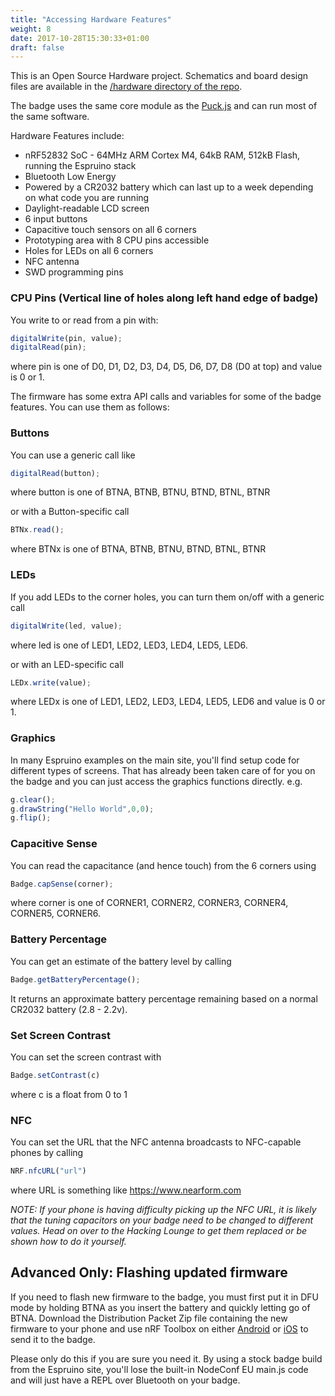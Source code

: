 ```yaml
---
title: "Accessing Hardware Features"
weight: 8
date: 2017-10-28T15:30:33+01:00
draft: false
---
```


This is an Open Source Hardware project. Schematics and board design files are available in the [/hardware directory of the repo](https://github.com/nearform/nceubadge/tree/master/hardware).

The badge uses the same core module as the [Puck.js](https://www.espruino.com/Puck.js) and can run most of the same software. 

Hardware Features include:

* nRF52832 SoC - 64MHz ARM Cortex M4, 64kB RAM, 512kB Flash, running the Espruino stack
* Bluetooth Low Energy
* Powered by a CR2032 battery which can last up to a week depending on what code you are running
* Daylight-readable LCD screen
* 6 input buttons
* Capacitive touch sensors on all 6 corners
* Prototyping area with 8 CPU pins accessible
* Holes for LEDs on all 6 corners
* NFC antenna
* SWD programming pins


### CPU Pins (Vertical line of holes along left hand edge of badge)
You write to or read from a pin with: 

```javascript
digitalWrite(pin, value);
digitalRead(pin);
```

where pin is one of D0, D1, D2, D3, D4, D5, D6, D7, D8 (D0 at top) and value is 0 or 1.

The firmware has some extra API calls and variables for some of the badge features. You can use them as follows:

### Buttons
You can use a generic call like 

```javascript
digitalRead(button);
``` 

where button is one of BTNA, BTNB, BTNU, BTND, BTNL, BTNR

or with a Button-specific call 

```javascript
BTNx.read();
``` 

where BTNx is one of BTNA, BTNB, BTNU, BTND, BTNL, BTNR

### LEDs
If you add LEDs to the corner holes, you can turn them on/off with a generic call

```javascript
digitalWrite(led, value);
```

where led is one of LED1, LED2, LED3, LED4, LED5, LED6.

or with an LED-specific call 

```javascript
LEDx.write(value);
```

where LEDx is one of LED1, LED2, LED3, LED4, LED5, LED6 and value is 0 or 1.

### Graphics
In many Espruino examples on the main site, you'll find setup code for different types of screens. That has already been taken care of for you on the badge and you can just access the graphics functions directly. e.g.

```javascript
g.clear();
g.drawString("Hello World",0,0);
g.flip();
``` 

### Capacitive Sense
You can read the capacitance (and hence touch) from the 6 corners using 

```javascript
Badge.capSense(corner);
```

where corner is one of CORNER1, CORNER2, CORNER3, CORNER4, CORNER5, CORNER6. 


### Battery Percentage
You can get an estimate of the battery level by calling 

```javascript
Badge.getBatteryPercentage();
```

It returns an approximate battery percentage remaining based on a normal CR2032 battery (2.8 - 2.2v).


### Set Screen Contrast
You can set the screen contrast with

```javascript
Badge.setContrast(c)
```

where c is a float from 0 to 1

### NFC
You can set the URL that the NFC antenna broadcasts to NFC-capable phones by calling

```javascript
NRF.nfcURL("url")
```

where URL is something like https://www.nearform.com

*NOTE: If your phone is having difficulty picking up the NFC URL, it is likely that the tuning capacitors on your badge need to be changed to different values. Head on over to the Hacking Lounge to get them replaced or be shown how to do it yourself.*

## Advanced Only: Flashing updated firmware
If you need to flash new firmware to the badge, you must first put it in DFU mode by holding BTNA as you insert the battery and quickly letting go of BTNA. Download the Distribution Packet Zip file containing the new firmware to your phone and use nRF Toolbox on either [Android](https://play.google.com/store/apps/details?id=no.nordicsemi.android.nrftoolbox&hl=en) or [iOS](https://itunes.apple.com/us/app/nrf-toolbox/id820906058?mt=8) to send it to the badge.

Please only do this if you are sure you need it. By using a stock badge build from the Espruino site, you'll lose the built-in NodeConf EU main.js code and will just have a REPL over Bluetooth on your badge.
